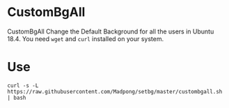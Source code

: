 ﻿CustomBgAll
===

CustomBgAll Change the Default Background for all the users in Ubuntu 18.4. 
You need `wget` and `curl` installed on your system.

# Use

```shell=
curl -s -L https://raw.githubusercontent.com/Madpong/setbg/master/custombgall.sh | bash
```
